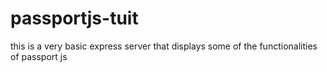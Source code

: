 # passportjs-tuit

this is a very basic express server that displays some of the functionalities of passport js
